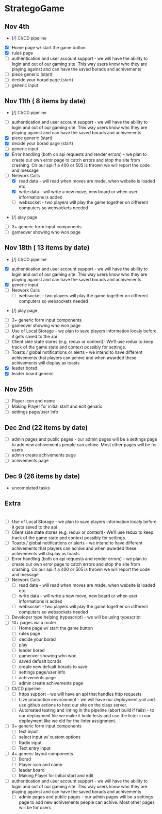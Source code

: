 # StrategoGame
## Nov 4th
  - [/] CI/CD pipeline
  - [X] Home page w/ start the game button
  - [x] rules page
  - [ ] authentication and user account support - we will have the ability to login and out of our gaming site. This way users know who they are playing against and can have the saved borads and achivements 
  - [ ] piece generic (start)
  - [ ] decide your borad page (start)
  - [ ] generic input 

## Nov 11th ( 8 items by date)
  - [/] CI/CD pipeline
  - [ ] authentication and user account support - we will have the ability to login and out of our gaming site. This way users know who they are playing against and can have the saved borads and achivements 
  - [x] piece generic (start)
  - [x] decide your borad page (start)
  - [ ] generic input 
  - [x] Error handling (both on api requests and render errors) - we plan to create our own error page to catch errors and stop the site from crashing. On our api if a 400 or 505 is thrown we will report the code and message 
  - [ ] Network Calls
    - [x] read data - will read when moves are made, when website is loaded etc. 
    - [x] write data - will write a new move, new board or when user informations is added
    - [ ] websocket - two players will play the game together on different computers so websockets needed
  - [/] play page
  - [ ] 3+ generic form input components
  - [ ] gameover showing who won page

## Nov 18th ( 13 items by date)
  - [/] CI/CD pipeline
  - [x] authentication and user account support - we will have the ability to login and out of our gaming site. This way users know who they are playing against and can have the saved borads and achivements 
  - [x] generic input
  - [ ] Network Calls
    - [ ] websocket - two players will play the game together on different computers so websockets needed
  - [/] play page
  - [ ] 3+ generic form input components
  - [ ] gameover showing who won page
  - [ ] Use of Local Storage - we plan to save players information localy before it gets saved to the api
  - [ ] Client side state stores (e.g. redux or context)- We'll use redux to keep track of the game state and context possibly for settings.
  - [ ] Toasts / global notifications or alerts - we intend to have different achivements that players can achive and when awarded these achivements will display as toasts 
  - [x] leader borad
  - [x] leader board generic
## Nov 25th 
  - [ ]   Player icon and name
  - [ ]   Making Player for initial start and edit genaric
  - [ ] settings page/user info

## Dec 2nd (22 items by date)
  - [ ] admin pages and public pages - our admin pages will be a settings page to add new achivements people can achive. Most other pages will be for users
  - [ ] admin create achivements page
  - [ ] achivements page

## Dec 9 (26 items by date)
  - uncompleted tasks

## Extra

# 
- [ ] Use of Local Storage - we plan to save players information localy before it gets saved to the api
- [ ] Client side state stores (e.g. redux or context)- We'll use redux to keep track of the game state and context possibly for settings.
- [ ] Toasts / global notifications or alerts - we intend to have different achivements that players can achive and when awarded these achivements will display as toasts 
- [ ] Error handling (both on api requests and render errors) - we plan to create our own error page to catch errors and stop the site from crashing. On our api if a 400 or 505 is thrown we will report the code and message 
- [ ] Network Calls
  - [ ] read data - will read when moves are made, when website is loaded etc. 
  - [ ] write data - will write a new move, new board or when user informations is added
  - [ ] websocket - two players will play the game together on different computers so websockets needed
- [ ] Developer type helping (typescript) - we will be using typescript
- [ ] 10+ pages via a router
  - [ ] Home page w/ start the game button
  - [ ] rules page
  - [ ] decide your borad
  - [ ] play
  - [ ] leader borad
  - [ ] gameover showing who won
  - [ ] saved defualt borads
  - [ ] create new defualt borads to save
  - [ ] settings page/user info
  - [ ] achivements page
  - [ ] admin create achivements page
- [ ] CI/CD pipeline
  - [ ] https support - we will have an api that handles http requests
  - [ ] Live production environment - we will have our deployment.yml and use github actions to host our site on the class server. 
  - [ ] Automated testing and linting in the pipeline (abort build if fails) - to our deployment file we make it build tests and use the linter in our deployment like we did for the linter assignment. 
- [ ] 3+ generic form input components
  - [ ] text input
  - [ ] select input w/ custom options
  - [ ] Radio input
  - [ ] Text entry input
- [ ] 4+ generic layout components
  - [ ]   Borad
  - [ ]   Player icon and name
  - [ ]   leader board
  - [ ]   Making Player for initial start and edit
- [ ] authentication and user account support - we will have the ability to login and out of our gaming site. This way users know who they are playing against and can have the saved borads and achivements 
  - [ ] admin pages and public pages - our admin pages will be a settings page to add new achivements people can achive. Most other pages will be for users
